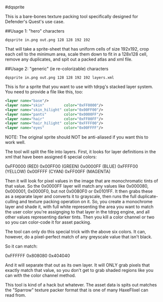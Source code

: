 #dqsprite

This is a bare-bones texture packing tool specifically designed for Defender's Quest's use case.

##Usage 1: "hero" characters

```
dqsprite in.png out.png 128 128 192 192
```

That will take a sprite-sheet that has uniform cells of size 192x192, crop each cell to the minimum area, 
scale them down to fit in a 128x128 cell, remove any duplicates, and spit out a packed atlas and xml file.

##Usage 2: "generic" (ie re-colorizable) characters

```
dqsprite in.png out.png 128 128 192 192 layers.xml
```

This is for a sprite that you want to use with tdrpg's stacked layer system. You need to provide a file like this, too:

```xml
<layer name="base"/>
<layer name="skin"         color="0xFF0000"/>
<layer name="skin_hilight" color="0x00FF00"/>
<layer name="pants"        color="0x0000FF"/>
<layer name="hair"         color="0xFF00FF"/>
<layer name="hair_hilight" color="0xFFFF00"/>
<layer name="eyes"         color="0x00FFFF"/>
```

NOTE: The original sprite should NOT be anti-aliased if you want this to work well. 

The tool will split the file into layers. First, it looks for layer definitions in the xml that have been assigned 6 special colors:

0xFF0000 (RED)
0x00FF00 (GREEN)
0x0000FF (BLUE)
0xFFFF00 (YELLOW)
0x00FFFF (CYAN)
0xFF00FF (MAGENTA)

Then it will look for pixel values in the image that are monochromatic tints of that value. So the 0x0000FF layer will match any
values like 0x000080, 0x000001, 0x0000F0, but not 0x0080F0 or 0x0101FF. It then grabs these as a separate layer and converts it to grayscale,
then runs the full duplicate-culling and texture packing operation on it. So, you create a monochrome layer and shade it, with full white representing
the area you want to match the user color you're assignging to that layer in the tdrpg engine, and all other values representing darker tints. Then you kill
a color channel or two so you can color-code it for asset packing.

The tool can only do this special trick with the above six colors. It can, however, do a pixel-perfect match of any greyscale value that isn't black.

So it can match:

0xFFFFFF
0x808080
0x404040

And it will separate that out as its own layer. It will ONLY grab pixels that exactly match that value, so you don't get to grab shaded regions like
you can with the color channel method.

This tool is kind of a hack but whatever. The asset data is spits out matches the "Sparrow" texture packer format that is one of many HaxeFlixel can read from.

